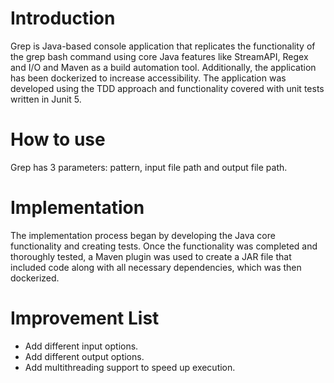 # Introduction
Grep is Java-based console application that replicates the functionality of the grep bash command using core Java features like StreamAPI, Regex and I/O and Maven as a build automation tool. Additionally, the application has been dockerized to increase accessibility. The application was developed using the TDD approach and functionality covered with unit tests written in Junit 5.

# How to use
Grep has 3 parameters: pattern, input file path and output file path.

# Implementation
The implementation process began by developing the Java core functionality and creating tests. Once the functionality was completed and thoroughly tested, a Maven plugin was used to create a JAR file that included code along with all necessary dependencies, which was then dockerized.

# Improvement List
- Add different input options.
- Add different output options.
- Add multithreading support to speed up execution.
